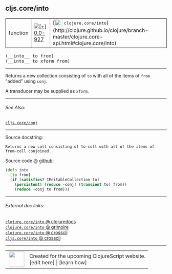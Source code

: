 ## cljs.core/into



 <table border="1">
<tr>
<td>function</td>
<td><a href="https://github.com/cljsinfo/cljs-api-docs/tree/0.0-927"><img valign="middle" alt="[+] 0.0-927" title="Added in 0.0-927" src="https://img.shields.io/badge/+-0.0--927-lightgrey.svg"></a> </td>
<td>
[<img height="24px" valign="middle" src="http://i.imgur.com/1GjPKvB.png"> <samp>clojure.core/into</samp>](http://clojure.github.io/clojure/branch-master/clojure.core-api.html#clojure.core/into)
</td>
</tr>
</table>


 <samp>
(__into__ to from)<br>
</samp>
 <samp>
(__into__ to xform from)<br>
</samp>

---

Returns a new collection consisting of `to` with all of the items of `from`
"added" using `conj`.

A transducer may be supplied as `xform`.



---


###### See Also:

[`cljs.core/conj`](../cljs.core/conj.md)<br>

---


Source docstring:

```
Returns a new coll consisting of to-coll with all of the items of
from-coll conjoined.
```


Source code @ [github](https://github.com/clojure/clojurescript/blob/r1586/src/cljs/cljs/core.cljs#L2672-L2678):

```clj
(defn into
  [to from]
  (if (satisfies? IEditableCollection to)
    (persistent! (reduce -conj! (transient to) from))
    (reduce -conj to from)))
```

<!--
Repo - tag - source tree - lines:

 <pre>
clojurescript @ r1586
└── src
    └── cljs
        └── cljs
            └── <ins>[core.cljs:2672-2678](https://github.com/clojure/clojurescript/blob/r1586/src/cljs/cljs/core.cljs#L2672-L2678)</ins>
</pre>

-->

---



###### External doc links:

[`clojure.core/into` @ clojuredocs](http://clojuredocs.org/clojure.core/into)<br>
[`clojure.core/into` @ grimoire](http://conj.io/store/v1/org.clojure/clojure/1.7.0-beta3/clj/clojure.core/into/)<br>
[`clojure.core/into` @ crossclj](http://crossclj.info/fun/clojure.core/into.html)<br>
[`cljs.core/into` @ crossclj](http://crossclj.info/fun/cljs.core.cljs/into.html)<br>

---

 <table>
<tr><td>
<img valign="middle" align="right" width="48px" src="http://i.imgur.com/Hi20huC.png">
</td><td>
Created for the upcoming ClojureScript website.<br>
[edit here] | [learn how]
</td></tr></table>

[edit here]:https://github.com/cljsinfo/cljs-api-docs/blob/master/cljsdoc/cljs.core/into.cljsdoc
[learn how]:https://github.com/cljsinfo/cljs-api-docs/wiki/cljsdoc-files

<!--

This information was too distracting to show to readers, but I'll leave it
commented here since it is helpful to:

- pretty-print the data used to generate this document
- and show how to retrieve that data



The API data for this symbol:

```clj
{:description "Returns a new collection consisting of `to` with all of the items of `from`\n\"added\" using `conj`.\n\nA transducer may be supplied as `xform`.",
 :ns "cljs.core",
 :name "into",
 :signature ["[to from]" "[to xform from]"],
 :history [["+" "0.0-927"]],
 :type "function",
 :related ["cljs.core/conj"],
 :full-name-encode "cljs.core/into",
 :source {:code "(defn into\n  [to from]\n  (if (satisfies? IEditableCollection to)\n    (persistent! (reduce -conj! (transient to) from))\n    (reduce -conj to from)))",
          :title "Source code",
          :repo "clojurescript",
          :tag "r1586",
          :filename "src/cljs/cljs/core.cljs",
          :lines [2672 2678]},
 :full-name "cljs.core/into",
 :clj-symbol "clojure.core/into",
 :docstring "Returns a new coll consisting of to-coll with all of the items of\nfrom-coll conjoined."}

```

Retrieve the API data for this symbol:

```clj
;; from Clojure REPL
(require '[clojure.edn :as edn])
(-> (slurp "https://raw.githubusercontent.com/cljsinfo/cljs-api-docs/catalog/cljs-api.edn")
    (edn/read-string)
    (get-in [:symbols "cljs.core/into"]))
```

-->
